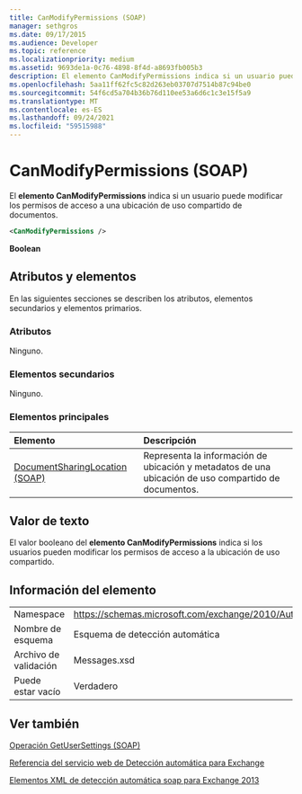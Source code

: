 ```yaml
---
title: CanModifyPermissions (SOAP)
manager: sethgros
ms.date: 09/17/2015
ms.audience: Developer
ms.topic: reference
ms.localizationpriority: medium
ms.assetid: 9693de1a-0c76-4898-8f4d-a8693fb005b3
description: El elemento CanModifyPermissions indica si un usuario puede modificar los permisos de acceso a una ubicación de uso compartido de documentos.
ms.openlocfilehash: 5aa11ff62fc5c82d263eb03707d7514b87c94be0
ms.sourcegitcommit: 54f6cd5a704b36b76d110ee53a6d6c1c3e15f5a9
ms.translationtype: MT
ms.contentlocale: es-ES
ms.lasthandoff: 09/24/2021
ms.locfileid: "59515988"
---
```

# <a name="canmodifypermissions-soap"></a>CanModifyPermissions (SOAP)

El **elemento CanModifyPermissions** indica si un usuario puede modificar los permisos de acceso a una ubicación de uso compartido de documentos. 
  
```XML
<CanModifyPermissions /> 
```

 **Boolean**
## <a name="attributes-and-elements"></a>Atributos y elementos

En las siguientes secciones se describen los atributos, elementos secundarios y elementos primarios.
  
### <a name="attributes"></a>Atributos

Ninguno.
  
### <a name="child-elements"></a>Elementos secundarios

Ninguno.
  
### <a name="parent-elements"></a>Elementos principales

|**Elemento**|**Descripción**|
|:-----|:-----|
|[DocumentSharingLocation (SOAP)](documentsharinglocation-soap.md) <br/> |Representa la información de ubicación y metadatos de una ubicación de uso compartido de documentos.  <br/> |
   
## <a name="text-value"></a>Valor de texto

El valor booleano del **elemento CanModifyPermissions** indica si los usuarios pueden modificar los permisos de acceso a la ubicación de uso compartido. 
  
## <a name="element-information"></a>Información del elemento

|||
|:-----|:-----|
|Namespace  <br/> |https://schemas.microsoft.com/exchange/2010/Autodiscover  <br/> |
|Nombre de esquema  <br/> |Esquema de detección automática  <br/> |
|Archivo de validación  <br/> |Messages.xsd  <br/> |
|Puede estar vacío  <br/> |Verdadero  <br/> |
   
## <a name="see-also"></a>Ver también



[Operación GetUserSettings (SOAP)](getusersettings-operation-soap.md)


[Referencia del servicio web de Detección automática para Exchange](autodiscover-web-service-reference-for-exchange.md)
  
[Elementos XML de detección automática soap para Exchange 2013](soap-autodiscover-xml-elements-for-exchange-2013.md)

